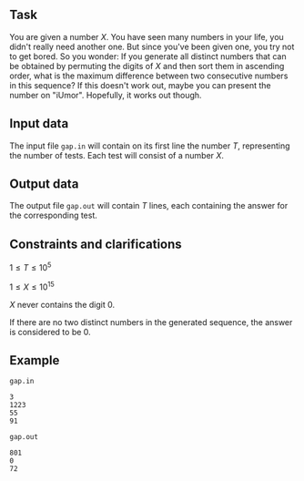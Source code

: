 ## Task

You are given a number $X$. You have seen many numbers in your life, you didn't really need another one. But since you've been given one, you try not to get bored. So you wonder: If you generate all distinct numbers that can be obtained by permuting the digits of $X$ and then sort them in ascending order, what is the maximum difference between two consecutive numbers in this sequence? If this doesn't work out, maybe you can present the number on "iUmor". Hopefully, it works out though.

## Input data

The input file `gap.in` will contain on its first line the number $T$, representing the number of tests. Each test will consist of a number $X$.

## Output data

The output file `gap.out` will contain $T$ lines, each containing the answer for the corresponding test.

## Constraints and clarifications

$1 \leq T \leq 10^5$ 

$1 \leq X \leq 10^{15}$ 

$X$ never contains the digit 0.

If there are no two distinct numbers in the generated sequence, the answer is considered to be 0.

## Example

`gap.in`
``` 
3 
1223 
55 
91 
```

`gap.out`
``` 
801 
0 
72 
```